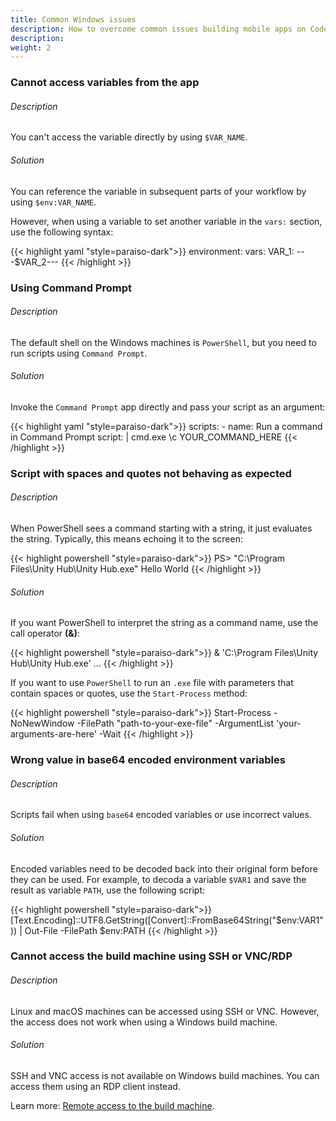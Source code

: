 ```yaml
---
title: Common Windows issues
description: How to overcome common issues building mobile apps on Codemagic with Windows
description: 
weight: 2
---
```


### Cannot access variables from the app

###### Description
You can't access the variable directly by using `$VAR_NAME`. 

###### Solution
You can reference the variable in subsequent parts of your workflow by using `$env:VAR_NAME`.

However, when using a variable to set another variable in the `vars:` section, use the following syntax:

{{< highlight yaml "style=paraiso-dark">}}
  environment:
    vars:
      VAR_1: ---\$VAR_2\---
{{< /highlight >}}


### Using Command Prompt

###### Description
The default shell on the Windows machines is `PowerShell`, but you need to run scripts using `Command Prompt`.

###### Solution
Invoke the `Command Prompt` app directly and pass your script as an argument:

{{< highlight yaml "style=paraiso-dark">}}
  scripts:
    - name: Run a command in Command Prompt
      script: | 
        cmd.exe \c YOUR_COMMAND_HERE
{{< /highlight >}}


### Script with spaces and quotes not behaving as expected

###### Description
When PowerShell sees a command starting with a string, it just evaluates the string. Typically, this means echoing it to the screen:

{{< highlight powershell "style=paraiso-dark">}}
PS> "C:\Program Files\Unity Hub\Unity Hub.exe"
Hello World
{{< /highlight >}}

###### Solution
If you want PowerShell to interpret the string as a command name, use the call operator **(&)**:

{{< highlight powershell "style=paraiso-dark">}}
& 'C:\Program Files\Unity Hub\Unity Hub.exe' ...
{{< /highlight >}}

If you want to use `PowerShell` to run an `.exe` file with parameters that contain spaces or quotes, use the `Start-Process` method:

{{< highlight powershell "style=paraiso-dark">}}
Start-Process -NoNewWindow -FilePath "path-to-your-exe-file" -ArgumentList 'your-arguments-are-here' -Wait
{{< /highlight >}}


### Wrong value in base64 encoded environment variables

###### Description
Scripts fail when using `base64` encoded variables or use incorrect values.

###### Solution
Encoded variables need to be decoded back into their original form before they can be used. For example, to decoda a variable `$VAR1` and save the result as variable `PATH`, use the following script:

{{< highlight powershell "style=paraiso-dark">}}
[Text.Encoding]::UTF8.GetString([Convert]::FromBase64String("$env:VAR1")) | Out-File -FilePath $env:PATH
{{< /highlight >}}


### Cannot access the build machine using SSH or VNC/RDP

###### Description
Linux and macOS machines can be accessed using SSH or VNC. However, the access does not work when using a Windows build machine.

###### Solution
SSH and VNC access is not available on Windows build machines. You can access them using an RDP client instead.

Learn more: [Remote access to the build machine](../troubleshooting/accessing-builder-machine-via-ssh/).